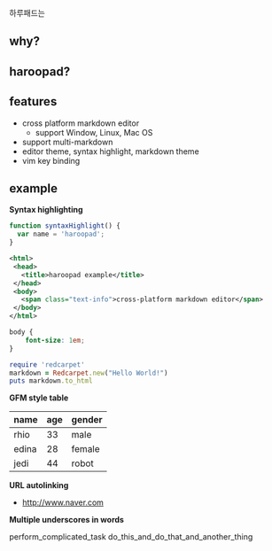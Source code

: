 하루패드는 

## why?

## haroopad?


## features
* cross platform markdown editor
	- support Window, Linux, Mac OS
* support multi-markdown
* editor theme, syntax highlight, markdown theme
* vim key binding

## example

**Syntax highlighting**

```js
function syntaxHighlight() {
  var name = 'haroopad';
}
```

```xml
<html>
 <head>
   <title>haroopad example</title>
 </head>
 <body>
   <span class="text-info">cross-platform markdown editor</span>
 </body>
</html>
```

```css
body {
	font-size: 1em;
}
```

```ruby
require 'redcarpet'
markdown = Redcarpet.new("Hello World!")
puts markdown.to_html
```

**GFM style table**

name | age | gender
---|---|---|
rhio | 33 | male
edina | 28 | female
jedi | 44 | robot


**URL autolinking**

* http://www.naver.com

**Multiple underscores in words**

perform_complicated_task
do_this_and_do_that_and_another_thing



